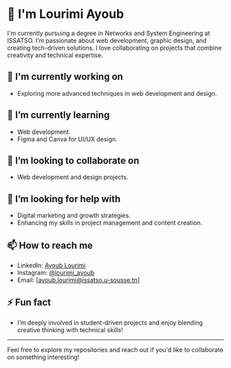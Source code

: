 # 👋  I'm Lourimi Ayoub

I'm currently pursuing a degree in Networks and System Engineering at ISSATSO. I’m passionate about web development, graphic design, and creating tech-driven solutions. I love collaborating on projects that combine creativity and technical expertise.

## 🔭 I'm currently working on
- Exploring more advanced techniques in web development and design.

## 🌱 I’m currently learning
- Web development.
- Figma and Canva for UI/UX design.

## 👯 I’m looking to collaborate on
- Web development and design projects.

## 🤔 I’m looking for help with
- Digital marketing and growth strategies.
- Enhancing my skills in project management and content creation.

## 📫 How to reach me
- LinkedIn: [Ayoub Lourimi](https://tn.linkedin.com/in/lourimi-ayoub)
- Instagram: [@lourimi_ayoub](https://www.instagram.com/lourimi_ayoub/)
- Email: [ayoub.lourimi@issatso.u-sousse.tn]

## ⚡ Fun fact
- I’m deeply involved in student-driven projects and enjoy blending creative thinking with technical skills!

---

Feel free to explore my repositories and reach out if you'd like to collaborate on something interesting!
